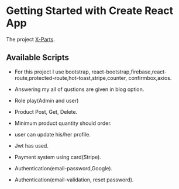 # Getting Started with Create React App

The project [X-Parts](https://x-parts.web.app/).

## Available Scripts

-   For this project I use bootstrap, react-bootstrap,firebase,react-route,protected-route,hot-toast,stripe,counter, confirmbox,axios.
-   Answering my all of qustions are given in blog option.

-   Role play(Admin and user)

-   Product Post, Get, Delete.

-   Minimum product quantity should order.

-   user can update his/her profile.

-   Jwt has used.

-   Payment system using card(Stripe).

-   Authentication(email-password,Google).

-   Authentication(email-validation, reset password).
